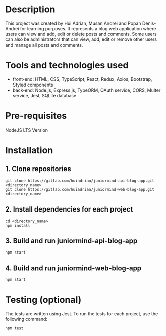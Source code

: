 # Description

This project was created by Hui Adrian, Musan Andrei and Popan Denis-Andrei for learning purposes. It represents a blog web application where users can view and add, edit or delete posts and comments. Some users can also be administrators that can view, add, edit or remove other users and manage all posts and comments. 

# Tools and technologies used

- front-end: HTML, CSS, TypeScript, React, Redux, Axios, Bootstrap, Styled components
- back-end: Node.js, Express.js, TypeORM, OAuth service, CORS, Multer service, Jest, SQLite database

# Pre-requisites

NodeJS LTS Version

# Installation

## 1. Clone repositories

```
git clone https://gitlab.com/huiadrian/juniormind-api-blog-app.git <directory_name>
git clone https://gitlab.com/huiadrian/juniormind-web-blog-app.git <directory_name>
```

## 2. Install dependencies for each project

```
cd <directory_name>
npm install
```

## 3. Build and run juniormind-api-blog-app

```
npm start
```

## 4. Build and run juniormind-web-blog-app

```
npm start
```

# Testing (optional)

The tests are written using Jest.
To run the tests for each project, use the following command:

```
npm test
```
